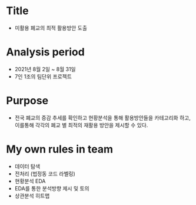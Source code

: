 # Title
* 미활용 폐교의 최적 활용방안 도출

# Analysis period
* 2021년 8월 2일 ~ 8월 31일 
* 7인 1조의 팀단위 프로젝트

# Purpose
* 전국 폐교의 증감 추세를 확인하고 현황분석을 통해 활용방안들을 카테고리화 하고, 이를통해 각각의 폐교 별 최적의 재활용 방안을 제시할 수 있다.

# My own rules in team
* 데이터 탐색
* 전처리 (법정동 코드 라벨링)
* 현황분석 EDA
* EDA를 통한 분석방향 제시 및 토의
* 상관분석 히트맵

